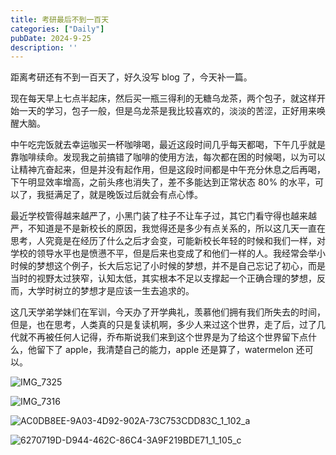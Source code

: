 ```yaml
---
title: 考研最后不到一百天
categories: ["Daily"]
pubDate: 2024-9-25
description: ''
---
```


距离考研还有不到一百天了，好久没写 blog 了，今天补一篇。  

现在每天早上七点半起床，然后买一瓶三得利的无糖乌龙茶，两个包子，就这样开始一天的学习，包子一般，但是乌龙茶是我比较喜欢的，淡淡的苦涩，正好用来唤醒大脑。  

中午吃完饭就去幸运咖买一杯咖啡喝，最近这段时间几乎每天都喝，下午几乎就是靠咖啡续命。发现我之前搞错了咖啡的使用方法，每次都在困的时候喝，以为可以让精神亢奋起来，但是并没有起作用，但是这段时间都是中午充分休息之后再喝，下午明显效率增高，之前头疼也消失了，差不多能达到正常状态 80% 的水平，可以了，我挺满足了，就是晚饭过后就会有点心悸。  

最近学校管得越来越严了，小黑门装了柱子不让车子过，其它门看守得也越来越严，不知道是不是新校长的原因，我觉得还是多少有点关系的，所以这几天一直在思考，人究竟是在经历了什么之后才会变，可能新校长年轻的时候和我们一样，对学校的领导水平也是愤懑不平，但是后来也变成了和他们一样的人。我经常会举小时候的梦想这个例子，长大后忘记了小时候的梦想，并不是自己忘记了初心，而是当时的视野太过狭窄，认知太低，其实根本不足以支撑起一个正确合理的梦想，反而，大学时树立的梦想才是应该一生去追求的。  

这几天学弟学妹们在军训，今天办了开学典礼，羡慕他们拥有我们所失去的时间，但是，也在思考，人类真的只是复读机啊，多少人来过这个世界，走了后，过了几代就不再被任何人记得，乔布斯说我们来到这个世界是为了给这个世界留下点什么，他留下了 apple，我清楚自己的能力，apple 还是算了，watermelon 还可以。  

![IMG_7325](https://cdn.jsdelivr.net/gh/SUNSIR007/picx-images-hosting@master/20240925/IMG_7325.78my3s0ko1s0.jpeg)

![IMG_7316](https://cdn.jsdelivr.net/gh/SUNSIR007/picx-images-hosting@master/20240925/IMG_7316.6zkxl7zzjuc0.jpeg)

![AC0DB8EE-9A03-4D92-902A-73C753CDD83C_1_102_a](https://cdn.jsdelivr.net/gh/SUNSIR007/picx-images-hosting@master/20240925/AC0DB8EE-9A03-4D92-902A-73C753CDD83C_1_102_a.6f5lqlmc4z00.jpeg)

![6270719D-D944-462C-86C4-3A9F219BDE71_1_105_c](https://cdn.jsdelivr.net/gh/SUNSIR007/picx-images-hosting@master/20240925/6270719D-D944-462C-86C4-3A9F219BDE71_1_105_c.5gahe81a1mk0.jpeg)

